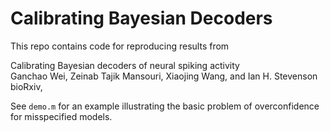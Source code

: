 # Calibrating Bayesian Decoders

This repo contains code for reproducing results from

Calibrating Bayesian decoders of neural spiking activity  
Ganchao Wei, Zeinab Tajik Mansouri, Xiaojing Wang, and Ian H. Stevenson  
bioRxiv, 

See `demo.m` for an example illustrating the basic problem of overconfidence for misspecified models.
